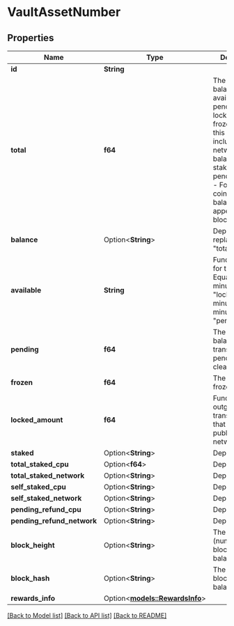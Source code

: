 # VaultAssetNumber

## Properties

Name | Type | Description | Notes
------------ | ------------- | ------------- | -------------
**id** | **String** |  | 
**total** | **f64** | The total wallet balance.   Total = available + pending + lockedAmount + frozen  - In EOS this value includes the network balance, self staking and pending refund.   - For all other coins it is the balance as it appears on the blockchain.  | 
**balance** | Option<**String**> | Deprecated - replaced by \"total\" | [optional]
**available** | **String** | Funds available for transfer. Equals: \"total\" minus \"lockedAmount\" minus \"frozen\" minus \"pending\"  | 
**pending** | **f64** | The cumulative balance of all transactions pending to be cleared | 
**frozen** | **f64** | The cumulative frozen balance | 
**locked_amount** | **f64** | Funds in outgoing transactions that are not yet published to the network | 
**staked** | Option<**String**> | Deprecated | [optional]
**total_staked_cpu** | Option<**f64**> | Deprecated | [optional]
**total_staked_network** | Option<**String**> | Deprecated | [optional]
**self_staked_cpu** | Option<**String**> | Deprecated | [optional]
**self_staked_network** | Option<**String**> | Deprecated | [optional]
**pending_refund_cpu** | Option<**String**> | Deprecated | [optional]
**pending_refund_network** | Option<**String**> | Deprecated | [optional]
**block_height** | Option<**String**> | The height (number) of the block of the balance | [optional]
**block_hash** | Option<**String**> | The hash of the block of the balance | [optional]
**rewards_info** | Option<[**models::RewardsInfo**](RewardsInfo.md)> |  | [optional]

[[Back to Model list]](../README.md#documentation-for-models) [[Back to API list]](../README.md#documentation-for-api-endpoints) [[Back to README]](../README.md)


